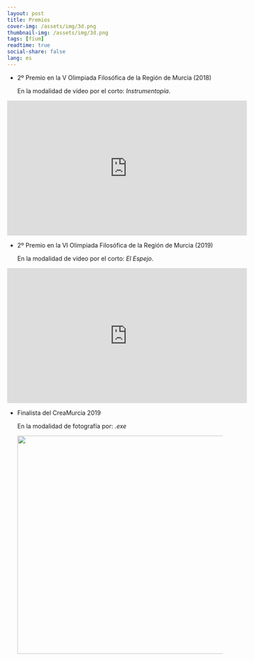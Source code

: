 ```yaml
---
layout: post
title: Premios
cover-img: /assets/img/3d.png
thumbnail-img: /assets/img/3d.png
tags: [fium]
readtime: true
social-share: false
lang: es
---
```


- 2º Premio en la V Olimpiada Filosófica de la Región de Murcia (2018)
  
  En la modalidad de vídeo por el corto: *Instrumentopía*.

<iframe width="560" height="315" src="https://www.youtube.com/embed/v0a3CUMnn84" title="YouTube video player" frameborder="0" allow="accelerometer; autoplay; clipboard-write; encrypted-media; gyroscope; picture-in-picture" allowfullscreen></iframe>

- 2º Premio en la VI Olimpiada Filosófica de la Región de Murcia (2019)
  
  En la modalidad de vídeo por el corto: *El Espejo*.

<iframe width="560" height="315" src="https://www.youtube.com/embed/ecCDwHov7aQ" title="YouTube video player" frameborder="0" allow="accelerometer; autoplay; clipboard-write; encrypted-media; gyroscope; picture-in-picture" allowfullscreen></iframe>

- Finalista del CreaMurcia 2019
  
  En la modalidad de fotografía por: *.exe*
  
  <img title="" src="../assets/img/creamurcia2019.jpg" alt="" width="509" data-align="left">